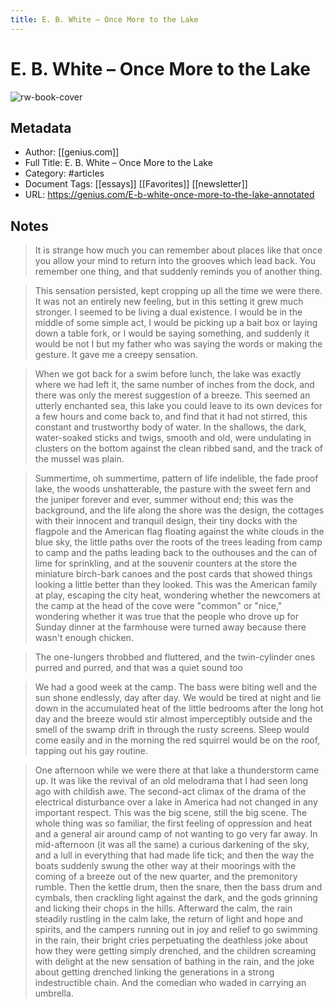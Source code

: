 ```yaml
---
title: E. B. White – Once More to the Lake
---
```

# E. B. White – Once More to the Lake

![rw-book-cover](https://readwise-assets.s3.amazonaws.com/static/images/article0.00998d930354.png)

## Metadata
- Author: [[genius.com]]
- Full Title: E. B. White – Once More to the Lake
- Category: #articles
- Document Tags: [[essays]] [[Favorites]] [[newsletter]] 
- URL: https://genius.com/E-b-white-once-more-to-the-lake-annotated

## Notes
> It is strange how much you can remember about places like that once you allow your mind to return into the grooves which lead back. You remember one thing, and that suddenly reminds you of another thing.

> This sensation persisted, kept cropping up all the time we were there. It was not an entirely new feeling, but in this setting it grew much stronger. I seemed to be living a dual existence. I would be in the middle of some simple act, I would be picking up a bait box or laying down a table fork, or I would be saying something, and suddenly it would be not I but my father who was saying the words or making the gesture. It gave me a creepy sensation.

> When we got back for a swim before lunch, the lake was exactly where we had left it, the same number of inches from the dock, and there was only the merest suggestion of a breeze. This seemed an utterly enchanted sea, this lake you could leave to its own devices for a few hours and come back to, and find that it had not stirred, this constant and trustworthy body of water. In the shallows, the dark, water-soaked sticks and twigs, smooth and old, were undulating in clusters on the bottom against the clean ribbed sand, and the track of the mussel was plain.

> Summertime, oh summertime, pattern of life indelible, the fade proof lake, the woods unshatterable, the pasture with the sweet fern and the juniper forever and ever, summer without end; this was the background, and the life along the shore was the design, the cottages with their innocent and tranquil design, their tiny docks with the flagpole and the American flag floating against the white clouds in the blue sky, the little paths over the roots of the trees leading from camp to camp and the paths leading back to the outhouses and the can of lime for sprinkling, and at the souvenir counters at the store the miniature birch-bark canoes and the post cards that showed things looking a little better than they looked. This was the American family at play, escaping the city heat, wondering whether the newcomers at the camp at the head of the cove were "common" or "nice," wondering whether it was true that the people who drove up for Sunday dinner at the farmhouse were turned away because there wasn't enough chicken.

> The one-lungers throbbed and fluttered, and the twin-cylinder ones purred and purred, and that was a quiet sound too

> We had a good week at the camp. The bass were biting well and the sun shone endlessly, day after day. We would be tired at night and lie down in the accumulated heat of the little bedrooms after the long hot day and the breeze would stir almost imperceptibly outside and the smell of the swamp drift in through the rusty screens. Sleep would come easily and in the morning the red squirrel would be on the roof, tapping out his gay routine.

> One afternoon while we were there at that lake a thunderstorm came up. It was like the revival of an old melodrama that I had seen long ago with childish awe. The second-act climax of the drama of the electrical disturbance over a lake in America had not changed in any important respect. This was the big scene, still the big scene. The whole thing was so familiar, the first feeling of oppression and heat and a general air around camp of not wanting to go very far away. In mid-afternoon (it was all the same) a curious darkening of the sky, and a lull in everything that had made life tick; and then the way the boats suddenly swung the other way at their moorings with the coming of a breeze out of the new quarter, and the premonitory rumble. Then the kettle drum, then the snare, then the bass drum and cymbals, then crackling light against the dark, and the gods grinning and licking their chops in the hills. Afterward the calm, the rain steadily rustling in the calm lake, the return of light and hope and spirits, and the campers running out in joy and relief to go swimming in the rain, their bright cries perpetuating the deathless joke about how they were getting simply drenched, and the children screaming with delight at the new sensation of bathing in the rain, and the joke about getting drenched linking the generations in a strong indestructible chain. And the comedian who waded in carrying an umbrella.

